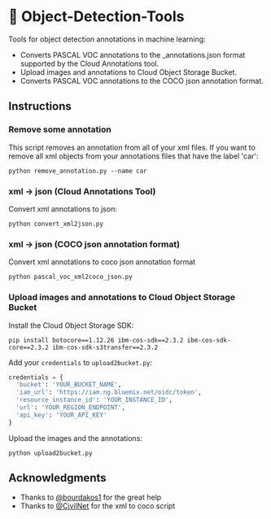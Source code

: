 # 🔧 Object-Detection-Tools
Tools for object detection annotations in machine learning:
- Converts PASCAL VOC annotations to the \_annotations.json format supported by the Cloud Annotations tool.
- Upload images and annotations to Cloud Object Storage Bucket.
- Converts PASCAL VOC annotations to the COCO json annotation format.

## Instructions
### Remove some annotation
This script removes an annotation from all of your xml files.
If you want to remove all xml objects from your annotations files that have the label 'car':
```
python remove_annotation.py --name car
```

### xml → json (Cloud Annotations Tool)
Convert xml annotations to json:
```
python convert_xml2json.py
```

### xml → json (COCO json annotation format)
Convert xml annotations to coco json annotation format
```
python pascal_voc_xml2coco_json.py
```

### Upload images and annotations to Cloud Object Storage Bucket
Install the Cloud Object Storage SDK:
```
pip install botocore==1.12.26 ibm-cos-sdk==2.3.2 ibm-cos-sdk-core==2.3.2 ibm-cos-sdk-s3transfer==2.3.2
```

Add your `credentials` to `upload2bucket.py`:
```python
credentials = {
  'bucket': 'YOUR_BUCKET_NAME',
  'iam_url': 'https://iam.ng.bluemix.net/oidc/token',
  'resource_instance_id': 'YOUR_INSTANCE_ID',
  'url': 'YOUR_REGION_ENDPOINT',
  'api_key': 'YOUR_API_KEY'
}
```

Upload the images and the annotations:
```
python upload2bucket.py
```

## Acknowledgments
- Thanks to [@bourdakos1](https://github.com/bourdakos1) for the great help
- Thanks to [@CivilNet](https://github.com/CivilNet) for the xml to coco script
